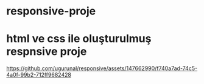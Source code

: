 ﻿# responsive-proje
# html ve css ile oluşturulmuş respnsive proje


https://github.com/ugurunal/responsive/assets/147662990/f740a7ad-74c5-4a0f-99b2-712ff9682428

